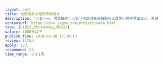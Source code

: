```yaml
---                
layout: post       
title: 电商服务小程序界面设计           
description: '</br>一、项目描述：</br>电商消费金融服务工具类小程序界面设计，希望界面跟app可以复用。 产品是信用类型产品，需要用户进行提交申请，然后享受产品给用户带来的服务。</br>二、主要功能点：</br>登录注册、会员申请、额度申请、订单查看、还款、查看账单等</br></br>三、可参考产品：</br>京东白条 </br></br>四、人员要求：</br>1、有金融类产品界面设计经验最好；</br>2、熟练使用ps等工具设计界面；</br>3、良好的沟通能力和契约精神。</br>'     
contenturl: https://pro.lagou.com/project/6466.html      
tags: [UI设计,Photoshop,H5设计]            
salary: 3000元以下          
publish_time: 2018-02-28 17:39:15         
review: 1176人                   
apply: 18人                   
recommend: 2人                   
time_range: 小于1周              
---                 
```

